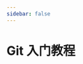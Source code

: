 ```yaml
---
sidebar: false
---
```


# Git 入门教程

<!-- ## 安装 Git

> 首先, 在控制台尝试输入 `git` , 看看系统是否已经安装 Git

```BASH
git
# The program 'git' is currently not installed. You can install it by typing:
# sudo apt-get install git
```

> 到 Git 官网[下载安装程序](https://git-scm.com/downloads), 然后按默认选项安装即可, 安装完成后, 在开始菜单找到 Git -> Git Bash, 点击后弹出一个类似命令行窗口的界面, 说明 Git 安装

![img](/git/img1.png)

> 最后还需要进行最后一步的设置, 打开 `Git Bash` 输入

```BASH
git config --global user.name '你的名称'
git config --global user.email '你的邮箱'
```

## 初始化版本库

> 新建文件夹或者进入文件夹, 打开命令行, 使用 `git init` 命令进行初始化

```BASH
git init
```

> 该命令会在项目根目录创建一个 `.git` 子目录, 用来保存版本信息

```BASH
# 查看 .git 内部的子目录
ls .git

# branches/
# config
# description
# HEAD
# hooks/
# info/
# objects/
# refs/
```

```BASH

# 添加文件到暂存区

git add file1 file2

# 添加所有文件到暂存区

git add -A

# 提交文件到仓库

git commit -m "message"

# 获取仓库状态

git status

# 查看文件与修改之前的对比

git diff file1

# 仓库提交记录

git log

# 仓库提交记录 简易

git log --pretty=online

# 版本回退  HRAD 当前版本 HRAD^ 上个版本 HRAD~100 上100个版本

git reset --hard HRAD^

# 版本跳跃  回到指定版本 版本号前几位

git reset --hard 1010a

# 撤销修改 有 --

git checkout -- file1
``` -->
